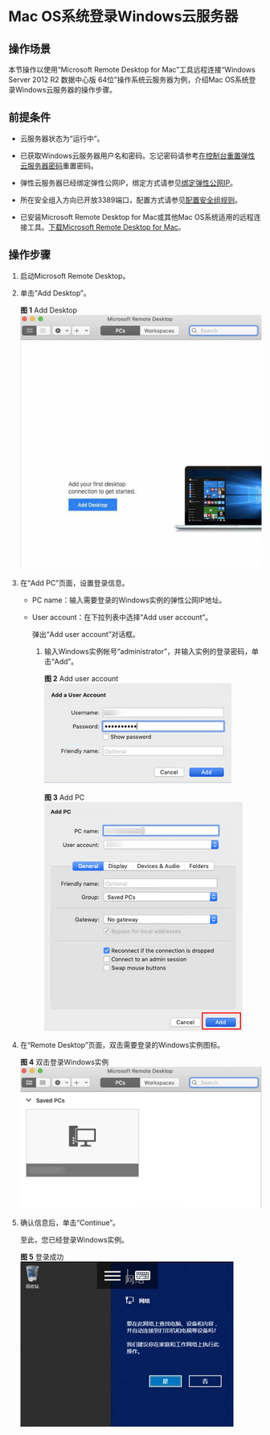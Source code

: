 # Mac OS系统登录Windows云服务器<a name="ZH-CN_TOPIC_0216905452"></a>

## 操作场景<a name="zh-cn_topic_0186715294_section119855715410"></a>

本节操作以使用“Microsoft Remote Desktop for Mac”工具远程连接“Windows Server 2012 R2 数据中心版 64位”操作系统云服务器为例，介绍Mac OS系统登录Windows云服务器的操作步骤。

## 前提条件<a name="zh-cn_topic_0186715294_section30111449112059"></a>

-   云服务器状态为“运行中”。
-   已获取Windows云服务器用户名和密码。忘记密码请参考[在控制台重置弹性云服务器密码](在控制台重置弹性云服务器密码.md)重置密码。
-   弹性云服务器已经绑定弹性公网IP，绑定方式请参见[绑定弹性公网IP](绑定弹性公网IP.md)。

-   所在安全组入方向已开放3389端口，配置方式请参见[配置安全组规则](配置安全组规则.md)。
-   已安装Microsoft Remote Desktop for Mac或其他Mac OS系统适用的远程连接工具。[下载Microsoft Remote Desktop for Mac](https://docs.microsoft.com/zh-cn/windows-server/remote/remote-desktop-services/clients/remote-desktop-mac)。

## 操作步骤<a name="zh-cn_topic_0186715294_section116615151465"></a>

1.  启动Microsoft Remote Desktop。
2.  单击“Add Desktop”。

    **图 1**  Add Desktop<a name="fig276023113838"></a>  
    ![](figures/Add-Desktop.png "Add-Desktop")

3.  在“Add PC”页面，设置登录信息。
    -   PC name：输入需要登录的Windows实例的弹性公网IP地址。
    -   User account：在下拉列表中选择“Add user account”。

        弹出“Add user account”对话框。

        1.  输入Windows实例帐号“administrator”，并输入实例的登录密码，单击“Add”。

            **图 2**  Add user account<a name="fig332991311254"></a>  
            ![](figures/Add-user-account.png "Add-user-account")

            **图 3**  Add PC<a name="fig6992121711259"></a>  
            ![](figures/Add-PC.png "Add-PC")



4.  在“Remote Desktop”页面，双击需要登录的Windows实例图标。

    **图 4**  双击登录Windows实例<a name="fig43761521182519"></a>  
    ![](figures/双击登录Windows实例.png "双击登录Windows实例")

5.  确认信息后，单击“Continue”。

    至此，您已经登录Windows实例。

    **图 5**  登录成功<a name="fig2049392717253"></a>  
    ![](figures/登录成功.png "登录成功")


